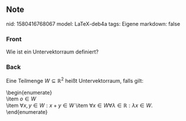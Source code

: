 ## Note
nid: 1580416768067
model: LaTeX-deb4a
tags: Eigene
markdown: false

### Front
Wie ist ein Untervektorraum definiert?

### Back
Eine Teilmenge $W \subseteq \mathbb{R}^{2}$ heißt Untervektorraum, falls gilt:<div>\begin{enumerate}</div><div>\item <span>$o \in W$</span></div><div>\item $\forall x, y \in W: x+y \in W$
\item $\forall x \in W \forall \lambda \in \mathbb{R}: \lambda x \in W$.</div><div>\end{enumerate}</div>
